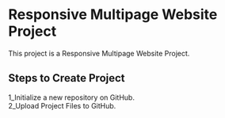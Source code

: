 # Responsive Multipage Website Project

This project is a Responsive Multipage Website Project.

## Steps to Create Project

1_Initialize a new repository on GitHub.  
2_Upload Project Files to GitHub.  
